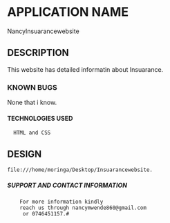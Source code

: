# APPLICATION NAME

NancyInsuarancewebsite

## DESCRIPTION
   This website has detailed informatin about Insuarance.

 ### KNOWN BUGS
   None that i know.

 #### TECHNOLOGIES USED
      HTML and CSS

 ## DESIGN
    file:///home/moringa/Desktop/Insuarancewebsite.


 ##### SUPPORT AND CONTACT INFORMATION
        For more information kindly
        reach us through nancymwende860@gmail.com
         or 0746451157.# 